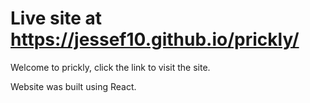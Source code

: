 # Live site at https://jessef10.github.io/prickly/
Welcome to prickly, click the link to visit the site.

Website was built using React.
